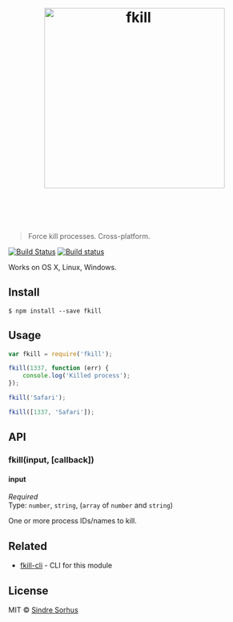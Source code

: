 <h1 align="center">
	<br>
	<img width="360" src="https://rawgit.com/sindresorhus/fkill/master/media/logo.svg" alt="fkill">
	<br>
	<br>
	<br>
</h1>

> Force kill processes. Cross-platform.

[![Build Status](https://travis-ci.org/sindresorhus/fkill.svg?branch=master)](https://travis-ci.org/sindresorhus/fkill) [![Build status](https://ci.appveyor.com/api/projects/status/a8aqswbd578qj09i/branch/master?svg=true)](https://ci.appveyor.com/project/sindresorhus/fkill/branch/master)

Works on OS X, Linux, Windows.


## Install

```
$ npm install --save fkill
```


## Usage

```js
var fkill = require('fkill');

fkill(1337, function (err) {
	console.log('Killed process');
});

fkill('Safari');

fkill([1337, 'Safari']);
```


## API

### fkill(input, [callback])

#### input

*Required*  
Type: `number`, `string`, (`array` of `number` and `string`)

One or more process IDs/names to kill.


## Related

- [fkill-cli](https://github.com/) - CLI for this module


## License

MIT © [Sindre Sorhus](http://sindresorhus.com)
